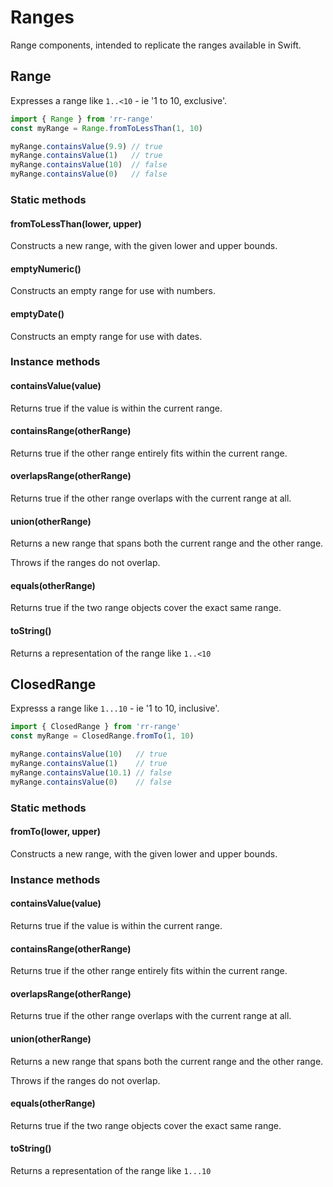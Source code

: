 # Ranges

Range components, intended to replicate the ranges available in Swift.

## Range

Expresses a range like `1..<10` - ie '1 to 10, exclusive'.

```typescript
import { Range } from 'rr-range'
const myRange = Range.fromToLessThan(1, 10)

myRange.containsValue(9.9) // true
myRange.containsValue(1)   // true
myRange.containsValue(10)  // false
myRange.containsValue(0)   // false
```

### Static methods

#### fromToLessThan(lower, upper)

Constructs a new range, with the given lower and upper bounds.

#### emptyNumeric()

Constructs an empty range for use with numbers.

#### emptyDate()

Constructs an empty range for use with dates.

### Instance methods

#### containsValue(value)

Returns true if the value is within the current range.

#### containsRange(otherRange)

Returns true if the other range entirely fits within the current range.

#### overlapsRange(otherRange)

Returns true if the other range overlaps with the current range at all.

#### union(otherRange)

Returns a new range that spans both the current range and the other range.

Throws if the ranges do not overlap.

#### equals(otherRange)

Returns true if the two range objects cover the exact same range.

#### toString()

Returns a representation of the range like `1..<10` 

## ClosedRange

Expresss a range like `1...10` - ie '1 to 10, inclusive'.

```typescript
import { ClosedRange } from 'rr-range'
const myRange = ClosedRange.fromTo(1, 10)

myRange.containsValue(10)   // true
myRange.containsValue(1)    // true
myRange.containsValue(10.1) // false
myRange.containsValue(0)    // false
```

### Static methods

#### fromTo(lower, upper)

Constructs a new range, with the given lower and upper bounds.

### Instance methods

#### containsValue(value)

Returns true if the value is within the current range.

#### containsRange(otherRange)

Returns true if the other range entirely fits within the current range.

#### overlapsRange(otherRange)

Returns true if the other range overlaps with the current range at all.

#### union(otherRange)

Returns a new range that spans both the current range and the other range.

Throws if the ranges do not overlap.

#### equals(otherRange)

Returns true if the two range objects cover the exact same range.

#### toString()

Returns a representation of the range like `1...10`